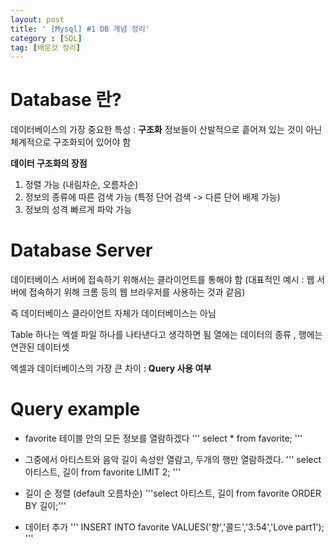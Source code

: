 ```yaml
---
layout: post
title: ' [Mysql] #1 DB 개념 정리'
category : [SQL]
tag: [배운것 정리]
---
```


# Database 란?

데이터베이스의 가장 중요한 특성 : **구조화** 
정보들이 산발적으로 흩어져 있는 것이 아닌 체계적으로 구조화되어 있어야 함

**데이터 구조화의 장점**
     
1. 정렬 가능 (내림차순, 오름차순)
2. 정보의 종류에 따른 검색 가능 (특정 단어 검색 -> 다른 단어 배제 가능)
3. 정보의 성격 빠르게 파악 가능 
     
# Database Server

데이터베이스 서버에 접속하기 위해서는 클라이언트를 통해야 함
(대표적인 예시 : 웹 서버에 접속하기 위해 크롬 등의 웹 브라우저를 사용하는 것과 같음) 

즉 데이터베이스 클라이언트 자체가 데이터베이스는 아님

Table 하나는 엑셀 파일 하나를 나타낸다고 생각하면 됨 
열에는 데이터의 종류 , 행에는 연관된 데이터셋

엑셀과 데이터베이스의 가장 큰 차이 : **Query 사용 여부** 

# Query example
    
* favorite 테이블 안의 모든 정보를 열람하겠다
'''
select * from favorite;
'''

* 그중에서 아티스트와 음악 길이 속성만 열람고, 두개의 행만 열람하겠다.
'''
select 아티스트, 길이 from favorite LIMIT 2;
'''

* 길이 순 정렬 (default 오름차순)
'''select 아티스트, 길이 from favorite ORDER BY 길이;'''

* 데이터 추가 
'''
INSERT INTO favorite VALUES('향','콜드','3:54','Love part1');
'''




